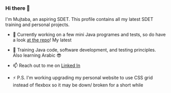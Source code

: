 ### Hi there 👋

I'm Mujtaba, an aspiring SDET. This profile contains all my latest SDET training and personal projects. 

- 🔭 Currently working on a few mini Java programes and tests, so do have a look [at the repo](https://github.com/mujm4tic/SG-E107-JavaProjects)! My latest 
 
- 🌱 Training Java code, software development, and testing principles. Also learning Arabic :sunglasses:

- 📫 Reach out to me on [Linked In](https://www.linkedin.com/in/mujtabamoosavi/)



- ⚡ P.S. I'm working upgrading my personal website to use CSS grid instead of flexbox so it may be down/ broken for a short while



<!--
**mujm4tic/mujm4tic** is a ✨ _special_ ✨ repository because its `README.md` (this file) appears on your GitHub profile.

Here are some ideas to get you started:

- 🔭 I’m currently working on ...
- 🌱 I’m currently learning ...
- 👯 I’m looking to collaborate on ...
- 🤔 I’m looking for help with ...
- 💬 Ask me about ...
- 📫 How to reach me: ...
- 😄 Pronouns: ...
- ⚡ Fun fact: ...
-->

